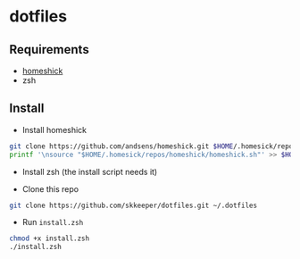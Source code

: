# dotfiles

## Requirements

- [homeshick](https://github.com/andsens/homeshick)
- zsh

## Install

- Install homeshick

```bash
git clone https://github.com/andsens/homeshick.git $HOME/.homesick/repos/homeshick
printf '\nsource "$HOME/.homesick/repos/homeshick/homeshick.sh"' >> $HOME/.bashrc
```

- Install zsh (the install script needs it)

- Clone this repo

```bash
git clone https://github.com/skkeeper/dotfiles.git ~/.dotfiles
```

- Run `install.zsh`

```bash
chmod +x install.zsh
./install.zsh
```

